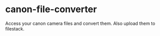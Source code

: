 # canon-file-converter
Access your canon camera files and convert them. Also upload them to filestack.
